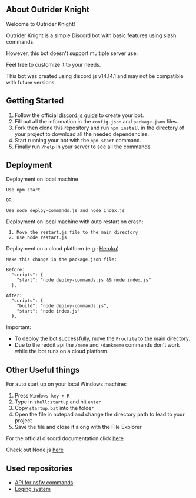About Outrider Knight
------------------
Welcome to Outrider Knight!

Outrider Knight is a simple Discord bot with basic features using slash commands.

However, this bot doesn't support multiple server use.

Feel free to customize it to your needs.

This bot was created using discord.js v14.14.1 and may not be compatible with future versions.

Getting Started
------------------
1. Follow the official [discord.js guide](https://discordjs.guide) to create your bot.
2. Fill out all the information in the ``config.json`` and ``package.json`` files.
3. Fork then clone this repository and run ``npm install`` in the directory of your project to download all the needed dependencies.
4. Start running your bot with the ``npm start`` command.
5. Finally run ``/help`` in your server to see all the commands.

Deployment
------------------
Deployment on local machine

    Use npm start
      
    OR
    
    Use node deploy-commands.js and node index.js
  
Deployment on local machine with auto restart on crash:

     1. Move the restart.js file to the main directory
     2. Use node restart.js
        
Deployment on a cloud platform (e.g.: [Heroku](https://www.heroku.com))
  
    Make this change in the package.json file:

    Before:
      "scripts": {
        "start": "node deploy-commands.js && node index.js"
      },
      
    After:
      "scripts": {
        "build": "node deploy-commands.js",
        "start": "node index.js"
      },
      
Important:
- To deploy the bot successfully, move the ``Procfile`` to the main directory.
- Due to the reddit api the ``/meme`` and ``/dankmeme`` commands don't work while the bot runs on a cloud platform.



Other Useful things
------------------

For auto start up on your local Windows machine:
1. Press ``Windows key + R``
2. Type in ``shell:startup`` and hit ``enter``
3. Copy ``startup.bat`` into the folder
4. Open the file in notepad and change the directory path to lead to your project
5. Save the file and close it along with the File Explorer
   

For the official discord documentation click [here](https://discord.js.org/docs/packages/discord.js/14.14.1)

Check out Node.js [here](https://nodejs.org)

Used repositories
------------------

- [API for nsfw commands]( https://github.com/Allvaa/nekobot-api)
- [Loging system](https://github.com/devdeem/Logger-Bot)

